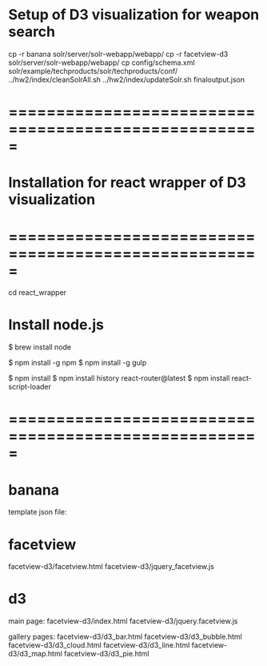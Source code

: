 
# Setup of D3 visualization for weapon search 
cp -r banana solr/server/solr-webapp/webapp/ 
cp -r facetview-d3 solr/server/solr-webapp/webapp/
cp config/schema.xml solr/example/techproducts/solr/techproducts/conf/
../hw2/index/cleanSolrAll.sh
../hw2/index/updateSolr.sh finaloutput.json

# =====================================================
# Installation for react wrapper of D3 visualization
# =====================================================
cd react_wrapper

# Install node.js
$ brew install node

$ npm install -g npm
$ npm install -g gulp

$ npm install
$ npm install history react-router@latest
$ npm install react-script-loader
# =====================================================

# banana
template json file:

# facetview
  facetview-d3/facetview.html
  facetview-d3/jquery_facetview.js

# d3
main page: 
  facetview-d3/index.html
  facetview-d3/jquery.facetview.js

gallery pages:
  facetview-d3/d3_bar.html
  facetview-d3/d3_bubble.html
  facetview-d3/d3_cloud.html
  facetview-d3/d3_line.html
  facetview-d3/d3_map.html
  facetview-d3/d3_pie.html

